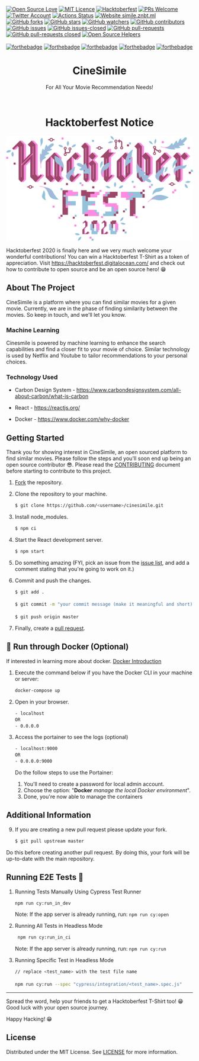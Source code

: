 [![Open Source Love](https://badges.frapsoft.com/os/v1/open-source.png?v=103)](https://github.com/ellerbrock/open-source-badges/)
[![MIT Licence](https://badges.frapsoft.com/os/mit/mit.png?v=103)](https://opensource.org/licenses/mit-license.php)
[![Hacktoberfest](https://badgen.net/badge/hacktoberfest/friendly/pink)](CONTRIBUTING.md)
[![PRs Welcome](https://img.shields.io/badge/PRs-welcome-brightgreen.svg?style=flat-square)](http://makeapullrequest.com)
[![Twitter Account](https://badgen.net/twitter/follow/Niweera?label=twitter)](https://twitter.com/Niweera)
[![Actions Status](https://github.com/Niweera/cinesimile/workflows/CI%2FCD/badge.svg)](https://github.com/Niweera/cinesimile/actions)
[![Website simile.znbt.ml](https://img.shields.io/website-up-down-green-red/https/znbt.ml.svg)](https://simile.znbt.ml/)
[![GitHub forks](https://img.shields.io/github/forks/Niweera/cinesimile.svg?style=social&label=Fork)](https://GitHub.com/Niweera/cinesimile/network/)
[![GitHub stars](https://img.shields.io/github/stars/Niweera/cinesimile.svg?style=social&label=Star)](https://GitHub.com/Niweera/cinesimile/stargazers/)
[![GitHub watchers](https://img.shields.io/github/watchers/Niweera/cinesimile.svg?style=social&label=Watch&maxAge=2592000)](https://GitHub.com/Niweera/cinesimile/watchers/)
[![GitHub contributors](https://img.shields.io/github/contributors/Niweera/cinesimile.svg)](https://GitHub.com/Niweera/cinesimile/graphs/contributors/)
[![GitHub issues](https://img.shields.io/github/issues/Niweera/cinesimile.svg)](https://GitHub.com/Niweera/cinesimile/issues/)
[![GitHub issues-closed](https://img.shields.io/github/issues-closed/Niweera/cinesimile.svg)](https://GitHub.com/Niweera/cinesimile/issues?q=is%3Aissue+is%3Aclosed)
[![GitHub pull-requests](https://img.shields.io/github/issues-pr/Niweera/cinesimile.svg)](https://GitHub.com/Niweera/cinesimile/pulls/)
[![GitHub pull-requests closed](https://img.shields.io/github/issues-pr-closed/Niweera/cinesimile.svg)](https://GitHub.com/Niweera/cinesimile/pulls/)
[![Open Source Helpers](https://www.codetriage.com/niweera/cinesimile/badges/users.svg)](https://www.codetriage.com/niweera/cinesimile)
<br><br>
[![forthebadge](https://forthebadge.com/images/badges/built-with-love.svg)](https://simile.znbt.ml/)
[![forthebadge](https://forthebadge.com/images/badges/made-with-javascript.svg)](https://simile.znbt.ml/)
[![forthebadge](https://forthebadge.com/images/badges/you-didnt-ask-for-this.svg)](https://simile.znbt.ml/)
[![forthebadge](https://forthebadge.com/images/badges/winter-is-coming.svg)](https://simile.znbt.ml/)
[![forthebadge](https://forthebadge.com/images/badges/check-it-out.svg)](https://simile.znbt.ml/)

<h1 align="center"> CineSimile </h1>
<p align="center"> For All Your Movie Recommendation Needs! </p>
<br>

<h1 align="center"> Hacktoberfest Notice </h1>

![image](./hf.svg)

Hacktoberfest 2020 is finally here and we very much welcome your wonderful contributions! You can win a Hacktoberfest T-Shirt as a token of appreciation. Visit https://hacktoberfest.digitalocean.com/ and check out how to contribute to open source and be an open source hero! 😁

## About The Project

CineSimile is a platform where you can find similar movies for a given movie. Currently, we are in the phase of finding similarity between the movies. So keep in touch, and we'll let you know.

### Machine Learning

Cinesmile is powered by machine learning to enhance the search capabilities and find a closer fit to your movie of choice. Similar technology is used by Netflix and Youtube to tailor recommendations to your personal choices.

### Technology Used

- Carbon Design System - https://www.carbondesignsystem.com/all-about-carbon/what-is-carbon

- React - https://reactjs.org/

- Docker - https://www.docker.com/why-docker

## Getting Started

Thank you for showing interest in CineSimile, an open sourced platform to find similar movies. Please follow the steps and you'll soon end up being an open source contributor 😎. Please read the [CONTRIBUTING](https://github.com/Niweera/cinesimile/blob/master/CONTRIBUTING.md) document before starting to contribute to this project.

1. [Fork](https://github.com/Niweera/cinesimile/fork) the repository.

2. Clone the repository to your machine.

   ```bash
   $ git clone https://github.com/<username>/cinesimile.git
   ```

3. Install node_modules.

   ```bash
   $ npm ci
   ```

4. Start the React development server.

   ```bash
   $ npm start
   ```

5. Do something amazing (FYI, pick an issue from the [issue list](https://github.com/Niweera/cinesimile/issues), and add a comment stating that you're going to work on it.)

6. Commit and push the changes.

   ```bash
   $ git add .

   $ git commit -m "your commit message (make it meaningful and short)"

   $ git push origin master
   ```

7. Finally, create a [pull request](https://www.youtube.com/watch?v=OHV64qh-uyY).

## 🐳 Run through Docker (Optional)

If interested in learning more about docker. [Docker Introduction](https://docs.docker.com/get-started/)

1. Execute the command below if you have the Docker CLI in your machine or server:

   ```sh
   docker-compose up
   ```

2. Open in your browser.

   ```sh
   - localhost
   OR
   - 0.0.0.0
   ```

3. Access the portainer to see the logs (optional)
   ```sh
   - localhost:9000
   OR
   - 0.0.0.0:9000
   ```
   Do the follow steps to use the Portainer:
   1. You'll need to create a password for local admin account.
   2. Choose the option: "**Docker** _manage the local Docker environment_".
   3. Done, you're now able to manage the containers

## Additional Information

9. If you are creating a new pull request please update your fork.

   ```bash
   $ git pull upstream master
   ```

Do this before creating another pull request. By doing this, your fork will be up-to-date with the main repository.

## Running E2E Tests 🧪

1.  Running Tests Manually Using Cypress Test Runner

    ```bash
    npm run cy:run_in_dev
    ```

    Note: If the app server is already running, run: `npm run cy:open`

2.  Running All Tests in Headless Mode

    ```bash
     npm run cy:run_in_ci
    ```

    Note: If the app server is already running, run: `npm run cy:run`

3.  Running Specific Test in Headless Mode

    ```bash
    // replace <test_name> with the test file name

    npm run cy:run --spec "cypress/integration/<test_name>.spec.js"
    ```

<hr>

Spread the word, help your friends to get a Hacktoberfest T-Shirt too! 😁
<br>
Good luck with your open source journey.

Happy Hacking! 😁

## License

Distributed under the MIT License. See [LICENSE](https://github.com/Niweera/cinesimile/blob/master/LICENSE) for more information.
